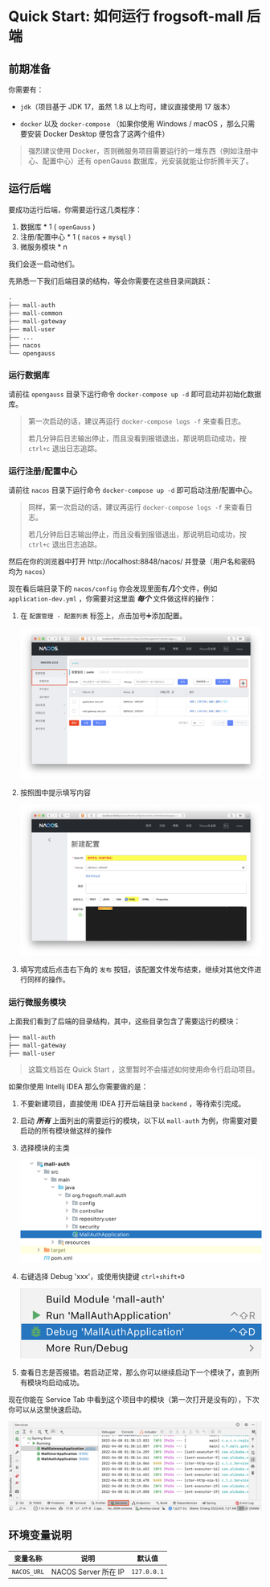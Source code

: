 # Quick Start: 如何运行 frogsoft-mall 后端

## 前期准备

你需要有：

- `jdk`（项目基于 JDK 17，虽然 1.8 以上均可，建议直接使用 17 版本）

- `docker` 以及 `docker-compose` （如果你使用 Windows / macOS ，那么只需要安装 Docker Desktop 便包含了这两个组件）

> 强烈建议使用 Docker，否则微服务项目需要运行的一堆东西（例如注册中心、配置中心）还有 openGauss 数据库，光安装就能让你折腾半天了。

## 运行后端

要成功运行后端，你需要运行这几类程序：

1. 数据库 * 1 ( `openGauss` )
2. 注册/配置中心 * 1 ( `nacos` + `mysql` )
3. 微服务模块 * n

我们会逐一启动他们。

先熟悉一下我们后端目录的结构，等会你需要在这些目录间跳跃：

```
.
├── mall-auth
├── mall-common
├── mall-gateway
├── mall-user
├── ...
├── nacos
└── opengauss
```

### 运行数据库

请前往 `opengauss` 目录下运行命令 `docker-compose up -d` 即可启动并初始化数据库。

> 第一次启动的话，建议再运行 `docker-compose logs -f`  来查看日志。
>
> 若几分钟后日志输出停止，而且没看到报错退出，那说明启动成功，按 `ctrl+c` 退出日志追踪。

### 运行注册/配置中心

请前往 `nacos` 目录下运行命令 `docker-compose up -d` 即可启动注册/配置中心。

> 同样，第一次启动的话，建议再运行 `docker-compose logs -f`  来查看日志。
>
> 若几分钟后日志输出停止，而且没看到报错退出，那说明启动成功，按 `ctrl+c` 退出日志追踪。

然后在你的浏览器中打开 http://localhost:8848/nacos/ 并登录（用户名和密码均为 `nacos`）

现在看后端目录下的 `nacos/config`  你会发现里面有***几***个文件，例如 `application-dev.yml` ，你需要对这里面 ***每个*** 文件做这样的操作：

1. 在 `配置管理 - 配置列表` 标签上，点击加号➕添加配置。

   ![nacos-config-page](readme-assets/nacos-config-page.png)

2. 按照图中提示填写内容

   ![nacos-new-config](readme-assets/nacos-new-config.png)

3. 填写完成后点击右下角的 `发布` 按钮，该配置文件发布结束，继续对其他文件进行同样的操作。

### 运行微服务模块

上面我们看到了后端的目录结构，其中，这些目录包含了需要运行的模块：

```
├── mall-auth
├── mall-gateway
├── mall-user
```

> 这篇文档旨在 Quick Start ，这里暂时不会描述如何使用命令行启动项目。

如果你使用 Intellij IDEA 那么你需要做的是：

1. 不要新建项目，直接使用 IDEA 打开后端目录 `backend` ，等待索引完成。

2. 启动 ***所有*** 上面列出的需要运行的模块，以下以 `mall-auth` 为例，你需要对要启动的所有模块做这样的操作

3. 选择模块的主类

   ![idea-module](readme-assets/idea-module.png)

4. 右键选择 Debug 'xxx'，或使用快捷键 `ctrl+shift+D`

   ![idea-start-debug](readme-assets/idea-start-debug.png)
   
5. 查看日志是否报错。若启动正常，那么你可以继续启动下一个模块了，直到所有模块均启动成功。

现在你能在 Service Tab 中看到这个项目中的模块（第一次打开是没有的），下次你可以从这里快速启动。

   ![idea-service-tab](readme-assets/idea-service-tab.png)


## 环境变量说明
| 变量名称    | 说明                 | 默认值      |
| ----------- | -------------------- | ----------- |
| `NACOS_URL` | NACOS Server 所在 IP | `127.0.0.1` |

